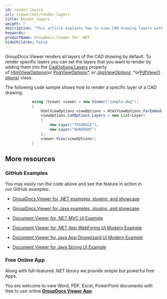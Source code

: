 ```yaml
---
id: render-layers
url: viewer/net/render-layers
title: Render layers
weight: 7
description: "This article explains how to view CAD drawing layers with GroupDocs.Viewer within your .NET applications."
keywords: 
productName: GroupDocs.Viewer for .NET
hideChildren: False
---
```

GroupDocs.Viewer renders all layers of the CAD drawing by default. To render specific layers you can set the layers that you want to render by adding them into the [CadOptions.Layers](https://apireference.groupdocs.com/net/viewer/groupdocs.viewer.options/cadoptions/properties/layers) property of [HtmlViewOptions](https://apireference.groupdocs.com/net/viewer/groupdocs.viewer.options/htmlviewoptions)(or [PngView](https://apireference.groupdocs.com/net/viewer/groupdocs.viewer.options/pngviewoptions)[Options](https://apireference.groupdocs.com/net/viewer/groupdocs.viewer.options/pngviewoptions)*, *or [JpgView](https://apireference.groupdocs.com/net/viewer/groupdocs.viewer.options/jpgviewoptions)[Options](https://apireference.groupdocs.com/net/viewer/groupdocs.viewer.options/jpgviewoptions)*, *or[PdfViewOptions](https://apireference.groupdocs.com/net/viewer/groupdocs.viewer.options/pdfviewoptions)) class. 

The following code sample shows how to render a specific layer of a CAD drawing.

```csharp
            using (Viewer viewer = new Viewer("sample.dwg"))
            {              
                HtmlViewOptions viewOptions = HtmlViewOptions.ForEmbeddedResources();
                viewOptions.CadOptions.Layers = new List<Layer>
                {
                    new Layer("TRIANGLE"), 
					new Layer("QUADRANT")
                };
                viewer.View(viewOptions);
            }

```

## More resources

### GitHub Examples

You may easily run the code above and see the feature in action in our GitHub examples:

*   [GroupDocs.Viewer for .NET examples, plugins, and showcase](https://github.com/groupdocs-viewer/GroupDocs.Viewer-for-.NET)
    
*   [GroupDocs.Viewer for Java examples, plugins, and showcase](https://github.com/groupdocs-viewer/GroupDocs.Viewer-for-Java)
    
*   [Document Viewer for .NET MVC UI Example](https://github.com/groupdocs-viewer/GroupDocs.Viewer-for-.NET-MVC) 
    
*   [Document Viewer for .NET App WebForms UI Modern Example](https://github.com/groupdocs-viewer/GroupDocs.Viewer-for-.NET-WebForms)
    
*   [Document Viewer for Java App Dropwizard UI Modern Example](https://github.com/groupdocs-viewer/GroupDocs.Viewer-for-Java-Dropwizard)
    
*   [Document Viewer for Java Spring UI Example](https://github.com/groupdocs-viewer/GroupDocs.Viewer-for-Java-Spring)
    

### Free Online App

Along with full-featured .NET library we provide simple but powerful free Apps.

You are welcome to view Word, PDF, Excel, PowerPoint documents with free to use online **[GroupDocs Viewer App](https://products.groupdocs.app/viewer)**.
